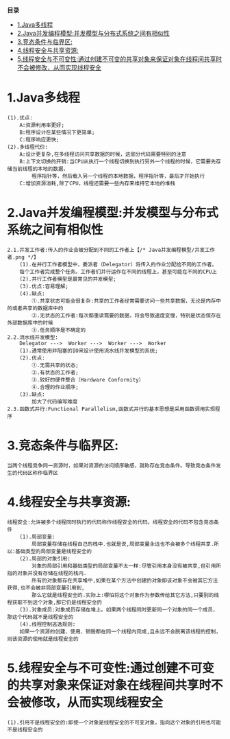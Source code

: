 <!-- START doctoc generated TOC please keep comment here to allow auto update -->
<!-- DON'T EDIT THIS SECTION, INSTEAD RE-RUN doctoc TO UPDATE -->
**目录**

- [1.Java多线程](#1java%E5%A4%9A%E7%BA%BF%E7%A8%8B)
- [2.Java并发编程模型:并发模型与分布式系统之间有相似性](#2java%E5%B9%B6%E5%8F%91%E7%BC%96%E7%A8%8B%E6%A8%A1%E5%9E%8B%E5%B9%B6%E5%8F%91%E6%A8%A1%E5%9E%8B%E4%B8%8E%E5%88%86%E5%B8%83%E5%BC%8F%E7%B3%BB%E7%BB%9F%E4%B9%8B%E9%97%B4%E6%9C%89%E7%9B%B8%E4%BC%BC%E6%80%A7)
- [3.竞态条件与临界区:](#3%E7%AB%9E%E6%80%81%E6%9D%A1%E4%BB%B6%E4%B8%8E%E4%B8%B4%E7%95%8C%E5%8C%BA)
- [4.线程安全与共享资源:](#4%E7%BA%BF%E7%A8%8B%E5%AE%89%E5%85%A8%E4%B8%8E%E5%85%B1%E4%BA%AB%E8%B5%84%E6%BA%90)
- [5.线程安全与不可变性:通过创建不可变的共享对象来保证对象在线程间共享时不会被修改，从而实现线程安全](#5%E7%BA%BF%E7%A8%8B%E5%AE%89%E5%85%A8%E4%B8%8E%E4%B8%8D%E5%8F%AF%E5%8F%98%E6%80%A7%E9%80%9A%E8%BF%87%E5%88%9B%E5%BB%BA%E4%B8%8D%E5%8F%AF%E5%8F%98%E7%9A%84%E5%85%B1%E4%BA%AB%E5%AF%B9%E8%B1%A1%E6%9D%A5%E4%BF%9D%E8%AF%81%E5%AF%B9%E8%B1%A1%E5%9C%A8%E7%BA%BF%E7%A8%8B%E9%97%B4%E5%85%B1%E4%BA%AB%E6%97%B6%E4%B8%8D%E4%BC%9A%E8%A2%AB%E4%BF%AE%E6%94%B9%E4%BB%8E%E8%80%8C%E5%AE%9E%E7%8E%B0%E7%BA%BF%E7%A8%8B%E5%AE%89%E5%85%A8)

<!-- END doctoc generated TOC please keep comment here to allow auto update -->

# 1.Java多线程
	(1).优点:
		A:资源利用率更好;
		B:程序设计在某些情况下更简单;
		C:程序响应更快;
	(2).多线程代价:
		A:设计更复杂,在多线程访问共享数据的时候，这部分代码需要特别的注意
		B:上下文切换的开销:当CPU从执行一个线程切换到执行另外一个线程的时候，它需要先存储当前线程的本地的数据，
			程序指针等，然后载入另一个线程的本地数据，程序指针等，最后才开始执行
		C:增加资源消耗,除了CPU，线程还需要一些内存来维持它本地的堆栈
		
# 2.Java并发编程模型:并发模型与分布式系统之间有相似性
	2.1.并发工作者:传入的作业会被分配到不同的工作者上【/* Java并发编程模型/并发工作者.png */】
		(1).在并行工作者模型中，委派者（Delegator）将传入的作业分配给不同的工作者。
		每个工作者完成整个任务。工作者们并行运作在不同的线程上，甚至可能在不同的CPU上
		(2).并行工作者模型是最常见的并发模型;
		(3).优点:容易理解;
		(4).缺点:
			①.共享状态可能会很复杂:共享的工作者经常需要访问一些共享数据，无论是内存中的或者共享的数据库中的
			②.无状态的工作者:每次都重读需要的数据，将会导致速度变慢，特别是状态保存在外部数据库中的时候
			③.任务顺序是不确定的
	2.2.流水线并发模型:		
		Delegator --->  Worker --->  Worker --->  Worker
		(1).通常使用非阻塞的IO来设计使用流水线并发模型的系统;
		(2).优点:
			①.无需共享的状态;
			②.有状态的工作者;
			③.较好的硬件整合（Hardware Conformity）
			④.合理的作业顺序;
		(3).缺点:
			加大了代码编写难度
	2.3.函数式并行:Functional Parallelism,函数式并行的基本思想是采用函数调用实现程序	
# 3.竞态条件与临界区:
	当两个线程竞争同一资源时，如果对资源的访问顺序敏感，就称存在竞态条件。导致竞态条件发生的代码区称作临界区
	
# 4.线程安全与共享资源:
	线程安全:允许被多个线程同时执行的代码称作线程安全的代码。线程安全的代码不包含竞态条件
		(1).局部变量:
			局部变量存储在线程自己的栈中.也就是说,局部变量永远也不会被多个线程共享.所以:基础类型的局部变量是线程安全的
		(2).局部的对象引用:
			对象的局部引用和基础类型的局部变量不太一样:尽管引用本身没有被共享,但引用所指的对象并没有存储在线程的栈内.
			所有的对象都存在共享堆中,如果在某个方法中创建的对象即该对象不会被其它方法获得,也不会被非局部变量引用到,
			那么它就是线程安全的.实际上:哪怕将这个对象作为参数传给其它方法,只要别的线程获取不到这个对象,那它仍是线程安全的
		(3).对象成员:对象成员存储在堆上。如果两个线程同时更新同一个对象的同一个成员，那这个代码就不是线程安全的
		(4).线程控制逃逸规则:
		如果一个资源的创建、使用、销毁都在同一个线程内完成,且永远不会脱离该线程的控制，则该资源的使用就是线程安全的	
		
# 5.线程安全与不可变性:通过创建不可变的共享对象来保证对象在线程间共享时不会被修改，从而实现线程安全		
	(1).引用不是线程安全的:即使一个对象是线程安全的不可变对象，指向这个对象的引用也可能不是线程安全的	
		
		
		
		
		
		
		
		
		
		
		
		
		
		
		
		
		
		
		
		
		
		
		
		
		
		
		
		
		
		
		
		
		
		
		
		
		
		
		
		
		
		
		
		
		
		
		
		
		
		
		
		
		
		
		
		
		
		
		
		
		
		
		
		
		
		
		
		
		
		
		
		
		
		
		
		
		
		
		
		
		
		
		
		
		
		
		
		
		
		
		
		
		
		
		
		
		
		
		
		
		
		
		
		
		
		
		
		
		
		
		
		
		
		
		
		
		
		
		
		
		
		
		
		
		
		
		
		
		